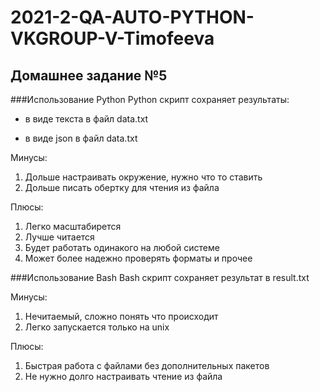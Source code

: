 # 2021-2-QA-AUTO-PYTHON-VKGROUP-V-Timofeeva


## Домашнее задание №5



###Использование Python
Python скрипт сохраняет результаты:

- в виде текста в файл data.txt

- в виде json в файл data.txt

Минусы:
1. Дольше настраивать окружение, нужно что то ставить
2. Дольше писать обертку для чтения из файла

Плюсы:
1. Легко масштабирется
2. Лучше читается
3. Будет работать одинакого на любой системе
4. Может более надежно проверять форматы и прочее

###Использование Bash
Bash скрипт сохраняет результат в result.txt

Минусы:
1. Нечитаемый, сложно понять что происходит
2. Легко запускается только на unix

Плюсы:
1. Быстрая работа с файлами без дополнительных пакетов
2. Не нужно долго настраивать чтение из файла